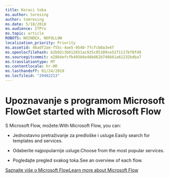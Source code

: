 ```yaml
---
title: Koraci toka
ms.author: toresing
author: tomresing
ms.date: 5/18/2018
ms.audience: ITPro
ms.topic: article
ROBOTS: NOINDEX, NOFOLLOW
localization_priority: Priority
ms.assetid: 46adf2ae-f55c-4ae5-9540-7fcfcb0a3e4f
ms.openlocfilehash: b2b92c3b612651ac925c05189ce5271117bf0fd8
ms.sourcegitcommit: e2864efcfb493b6e46b662b746661a61232bdba7
ms.translationtype: MT
ms.contentlocale: hr-HR
ms.lasthandoff: 01/24/2019
ms.locfileid: "29462213"
---
```

# <a name="get-started-with-microsoft-flow"></a><span data-ttu-id="cceee-102">Upoznavanje s programom Microsoft Flow</span><span class="sxs-lookup"><span data-stu-id="cceee-102">Get started with Microsoft Flow</span></span>

<span data-ttu-id="cceee-103">S Microsoft Flow, možete:</span><span class="sxs-lookup"><span data-stu-id="cceee-103">With Microsoft Flow, you can:</span></span>
  
- <span data-ttu-id="cceee-104">Jednostavno pretraživanje za predloške i usluge.</span><span class="sxs-lookup"><span data-stu-id="cceee-104">Easily search for templates and services.</span></span>
    
- <span data-ttu-id="cceee-105">Odaberite najpopularnije usluge.</span><span class="sxs-lookup"><span data-stu-id="cceee-105">Choose from the most popular services.</span></span>
    
- <span data-ttu-id="cceee-106">Pogledajte pregled svakog toka.</span><span class="sxs-lookup"><span data-stu-id="cceee-106">See an overview of each flow.</span></span>
    
[<span data-ttu-id="cceee-107">Saznajte više o Microsoft Flow</span><span class="sxs-lookup"><span data-stu-id="cceee-107">Learn more about Microsoft Flow</span></span>](https://go.microsoft.com/fwlink/?linkid=874446)
  

